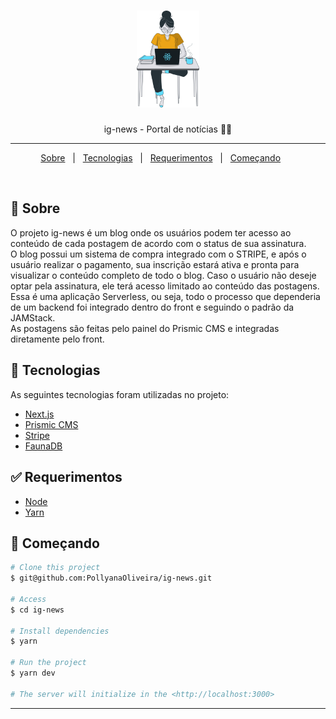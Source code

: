 <h1 align="center">

<img src="https://github.com/PollyanaOliveira/ig-news/blob/main/public/images/avatar.svg" alt="avatar" width="100px"/>

</h1>

<p align="center">
  ig-news - Portal de notícias 📰🚀
  <br>

---

<p align="center">
  <a href="#dart-sobre">Sobre</a> &#xa0; | &#xa0; 
  <a href="#rocket-tecnologias">Tecnologias</a> &#xa0; | &#xa0;
  <a href="#white_check_mark-requerimentos">Requerimentos</a> &#xa0; | &#xa0;
  <a href="#checkered_flag-começando">Começando</a> &#xa0; &#xa0; &#xa0;
</p>

<br>

## :dart: Sobre ##

<p> O projeto ig-news é um blog onde os usuários podem ter acesso ao conteúdo de cada postagem de acordo com o status de sua assinatura.
<br>
O blog possui um sistema de compra integrado com o STRIPE, e após o usuário realizar o pagamento, sua inscrição estará ativa e pronta para visualizar o conteúdo completo
de todo o blog. Caso o usuário não deseje optar pela assinatura, ele terá acesso limitado ao conteúdo das postagens. 
<br>
Essa é uma aplicação Serverless, ou seja, todo o processo que dependeria de um backend foi integrado dentro do front e seguindo o padrão da JAMStack.
<br>
As postagens são feitas pelo painel do Prismic CMS e integradas diretamente pelo front.</p>


## :rocket: Tecnologias ##

As seguintes tecnologias foram utilizadas no projeto:

- [Next.js](https://nextjs.org/)
- [Prismic CMS](https://prismic.io/)
- [Stripe](https://stripe.com/)
- [FaunaDB](https://fauna.com/)

## :white_check_mark: Requerimentos ##

- [Node](https://nodejs.org/en/)
- [Yarn](https://yarnpkg.com/lang/en/)

## :checkered_flag: Começando ##

```bash
# Clone this project
$ git@github.com:PollyanaOliveira/ig-news.git

# Access
$ cd ig-news

# Install dependencies
$ yarn

# Run the project
$ yarn dev

# The server will initialize in the <http://localhost:3000>
```
---
